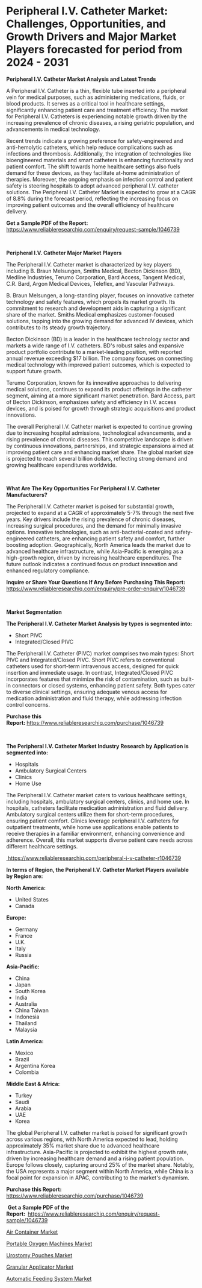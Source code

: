 <p><h1>Peripheral I.V. Catheter Market: Challenges, Opportunities, and Growth Drivers and Major Market Players forecasted for period from 2024 - 2031</h1></p><p><strong>Peripheral I.V. Catheter Market Analysis and Latest Trends</strong></p>
<p><p>A Peripheral I.V. Catheter is a thin, flexible tube inserted into a peripheral vein for medical purposes, such as administering medications, fluids, or blood products. It serves as a critical tool in healthcare settings, significantly enhancing patient care and treatment efficiency. The market for Peripheral I.V. Catheters is experiencing notable growth driven by the increasing prevalence of chronic diseases, a rising geriatric population, and advancements in medical technology. </p><p>Recent trends indicate a growing preference for safety-engineered and anti-hemolytic catheters, which help reduce complications such as infections and thrombosis. Additionally, the integration of technologies like bioengineered materials and smart catheters is enhancing functionality and patient comfort. The shift towards home healthcare settings also fuels demand for these devices, as they facilitate at-home administration of therapies. Moreover, the ongoing emphasis on infection control and patient safety is steering hospitals to adopt advanced peripheral I.V. catheter solutions. The Peripheral I.V. Catheter Market is expected to grow at a CAGR of 8.8% during the forecast period, reflecting the increasing focus on improving patient outcomes and the overall efficiency of healthcare delivery.</p></p>
<p><strong>Get a Sample PDF of the Report:&nbsp;</strong> <a href="https://www.reliableresearchiq.com/enquiry/request-sample/1046739?utm_campaign=1141&utm_medium=2&utm_source=Github&utm_content=ia&utm_term=17112024&utm_id=peripheral-iv-catheter">https://www.reliableresearchiq.com/enquiry/request-sample/1046739</a></p>
<p>&nbsp;</p>
<p><strong>Peripheral I.V. Catheter Major Market Players</strong></p>
<p><p>The Peripheral I.V. Catheter market is characterized by key players including B. Braun Melsungen, Smiths Medical, Becton Dickinson (BD), Medline Industries, Terumo Corporation, Bard Access, Tangent Medical, C.R. Bard, Argon Medical Devices, Teleflex, and Vascular Pathways. </p><p>B. Braun Melsungen, a long-standing player, focuses on innovative catheter technology and safety features, which propels its market growth. Its commitment to research and development aids in capturing a significant share of the market. Smiths Medical emphasizes customer-focused solutions, tapping into the growing demand for advanced IV devices, which contributes to its steady growth trajectory.</p><p>Becton Dickinson (BD) is a leader in the healthcare technology sector and markets a wide range of I.V. catheters. BD's robust sales and expansive product portfolio contribute to a market-leading position, with reported annual revenue exceeding $17 billion. The company focuses on connecting medical technology with improved patient outcomes, which is expected to support future growth.</p><p>Terumo Corporation, known for its innovative approaches to delivering medical solutions, continues to expand its product offerings in the catheter segment, aiming at a more significant market penetration. Bard Access, part of Becton Dickinson, emphasizes safety and efficiency in I.V. access devices, and is poised for growth through strategic acquisitions and product innovations.</p><p>The overall Peripheral I.V. Catheter market is expected to continue growing due to increasing hospital admissions, technological advancements, and a rising prevalence of chronic diseases. This competitive landscape is driven by continuous innovations, partnerships, and strategic expansions aimed at improving patient care and enhancing market share. The global market size is projected to reach several billion dollars, reflecting strong demand and growing healthcare expenditures worldwide.</p></p>
<p>&nbsp;</p>
<p><strong>What Are The Key Opportunities For Peripheral I.V. Catheter Manufacturers?</strong></p>
<p><p>The Peripheral I.V. Catheter market is poised for substantial growth, projected to expand at a CAGR of approximately 5-7% through the next five years. Key drivers include the rising prevalence of chronic diseases, increasing surgical procedures, and the demand for minimally invasive options. Innovative technologies, such as anti-bacterial-coated and safety-engineered catheters, are enhancing patient safety and comfort, further boosting adoption. Geographically, North America leads the market due to advanced healthcare infrastructure, while Asia-Pacific is emerging as a high-growth region, driven by increasing healthcare expenditures. The future outlook indicates a continued focus on product innovation and enhanced regulatory compliance.</p></p>
<p><strong>Inquire or Share Your Questions If Any Before Purchasing This Report:</strong> <a href="https://www.reliableresearchiq.com/enquiry/pre-order-enquiry/1046739?utm_campaign=1141&utm_medium=2&utm_source=Github&utm_content=ia&utm_term=17112024&utm_id=peripheral-iv-catheter">https://www.reliableresearchiq.com/enquiry/pre-order-enquiry/1046739</a></p>
<p>&nbsp;</p>
<p><strong>Market Segmentation</strong></p>
<p><strong>The Peripheral I.V. Catheter Market Analysis by types is segmented into:</strong></p>
<p><ul><li>Short PIVC</li><li>Integrated/Closed PIVC</li></ul></p>
<p><p>The Peripheral I.V. Catheter (PIVC) market comprises two main types: Short PIVC and Integrated/Closed PIVC. Short PIVC refers to conventional catheters used for short-term intravenous access, designed for quick insertion and immediate usage. In contrast, Integrated/Closed PIVC incorporates features that minimize the risk of contamination, such as built-in connectors or closed systems, enhancing patient safety. Both types cater to diverse clinical settings, ensuring adequate venous access for medication administration and fluid therapy, while addressing infection control concerns.</p></p>
<p><strong>Purchase this Report:&nbsp;</strong><a href="https://www.reliableresearchiq.com/purchase/1046739?utm_campaign=1141&utm_medium=2&utm_source=Github&utm_content=ia&utm_term=17112024&utm_id=peripheral-iv-catheter">https://www.reliableresearchiq.com/purchase/1046739</a></p>
<p>&nbsp;</p>
<p><strong>The Peripheral I.V. Catheter Market Industry Research by Application is segmented into:</strong></p>
<p><ul><li>Hospitals</li><li>Ambulatory Surgical Centers</li><li>Clinics</li><li>Home Use</li></ul></p>
<p><p>The Peripheral I.V. Catheter market caters to various healthcare settings, including hospitals, ambulatory surgical centers, clinics, and home use. In hospitals, catheters facilitate medication administration and fluid delivery. Ambulatory surgical centers utilize them for short-term procedures, ensuring patient comfort. Clinics leverage peripheral I.V. catheters for outpatient treatments, while home use applications enable patients to receive therapies in a familiar environment, enhancing convenience and adherence. Overall, this market supports diverse patient care needs across different healthcare settings.</p></p>
<p><a href="https://www.reliableresearchiq.com/peripheral-i-v-catheter-r1046739?utm_campaign=1141&utm_medium=2&utm_source=Github&utm_content=ia&utm_term=17112024&utm_id=peripheral-iv-catheter">&nbsp;https://www.reliableresearchiq.com/peripheral-i-v-catheter-r1046739</a></p>
<p><strong>In terms of Region, the Peripheral I.V. Catheter Market Players available by Region are:</strong></p>
<p>
    <p> <strong> North America: </strong>
        <ul>
            <li>United States</li>
            <li>Canada</li>
        </ul>
        </p> 
    <p> <strong> Europe: </strong>
        <ul>
            <li>Germany</li>
            <li>France</li>
            <li>U.K.</li>
            <li>Italy</li>
            <li>Russia</li>
        </ul>
        </p> 
    <p> <strong> Asia-Pacific: </strong>
        <ul>
            <li>China</li>
            <li>Japan</li>
            <li>South Korea</li>
            <li>India</li>
            <li>Australia</li>
            <li>China Taiwan</li>
            <li>Indonesia</li>
            <li>Thailand</li>
            <li>Malaysia</li>
        </ul>
        </p> 
    <p> <strong> Latin America: </strong>
        <ul>
            <li>Mexico</li>
            <li>Brazil</li>
            <li>Argentina Korea</li>
            <li>Colombia</li>
        </ul>
        </p> 
    <p> <strong> Middle East & Africa: </strong>
        <ul>
            <li>Turkey</li>
            <li>Saudi</li>
            <li>Arabia</li>
            <li>UAE</li>
            <li>Korea</li>
        </ul>
    </p>
    </p>
<p><p>The global Peripheral I.V. catheter market is poised for significant growth across various regions, with North America expected to lead, holding approximately 35% market share due to advanced healthcare infrastructure. Asia-Pacific is projected to exhibit the highest growth rate, driven by increasing healthcare demand and a rising patient population. Europe follows closely, capturing around 25% of the market share. Notably, the USA represents a major segment within North America, while China is a focal point for expansion in APAC, contributing to the market's dynamism.</p></p>
<p><strong>Purchase this Report: </strong><a href="https://www.reliableresearchiq.com/purchase/1046739?utm_campaign=1141&utm_medium=2&utm_source=Github&utm_content=ia&utm_term=17112024&utm_id=peripheral-iv-catheter">https://www.reliableresearchiq.com/purchase/1046739</a></p>
<p>&nbsp;<strong>Get a Sample PDF of the Report:&nbsp;&nbsp;</strong><a href="https://www.reliableresearchiq.com/enquiry/request-sample/1046739?utm_campaign=1141&utm_medium=2&utm_source=Github&utm_content=ia&utm_term=17112024&utm_id=peripheral-iv-catheter">https://www.reliableresearchiq.com/enquiry/request-sample/1046739</a></p>
<p><strong></strong></p>
<p><p><a href="https://www.linkedin.com/pulse/strategic-market-insights-navigating-global-air-container-l9ntc?utm_campaign=1141&utm_medium=2&utm_source=Github&utm_content=ia&utm_term=17112024&utm_id=peripheral-iv-catheter">Air Container Market</a></p><p><a href="https://issuu.com/reportprime-2/docs/portable-oxygen-machines-market-siz_cd2d22218428b6?utm_campaign=1141&utm_medium=2&utm_source=Github&utm_content=ia&utm_term=17112024&utm_id=peripheral-iv-catheter">Portable Oxygen Machines Market</a></p><p><a href="https://issuu.com/reportprime-2/docs/urostomy-pouches-market-size-2030.p_516693f28165eb?utm_campaign=1141&utm_medium=2&utm_source=Github&utm_content=ia&utm_term=17112024&utm_id=peripheral-iv-catheter">Urostomy Pouches Market</a></p><p><a href="https://www.linkedin.com/pulse/granular-applicator-market-analysis-product-segmentation-rldac?utm_campaign=1141&utm_medium=2&utm_source=Github&utm_content=ia&utm_term=17112024&utm_id=peripheral-iv-catheter">Granular Applicator Market</a></p><p><a href="https://www.linkedin.com/pulse/future-ready-strategic-insights-global-automatic-feeding-bf5kc?utm_campaign=1141&utm_medium=2&utm_source=Github&utm_content=ia&utm_term=17112024&utm_id=peripheral-iv-catheter">Automatic Feeding System Market</a></p></p>